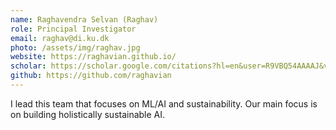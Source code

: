 ```yaml
---
name: Raghavendra Selvan (Raghav)
role: Principal Investigator
email: raghav@di.ku.dk
photo: /assets/img/raghav.jpg
website: https://raghavian.github.io/
scholar: https://scholar.google.com/citations?hl=en&user=R9VBQ54AAAAJ&view_op=list_works&sortby=pubdate
github: https://github.com/raghavian
---
```


I lead this team that focuses on ML/AI and sustainability. Our main focus is on building holistically sustainable AI. 
